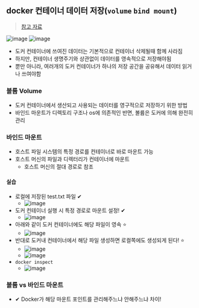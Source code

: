 ## docker 컨테이너 데이터 저장(`volume` `bind mount`) 
> [참고 자료](https://www.daleseo.com/docker-volumes-bind-mounts/)

![image](https://user-images.githubusercontent.com/61215550/167335189-7472bae0-ff88-4b48-8ffe-07913cc7b36b.png)
![image](https://user-images.githubusercontent.com/61215550/167335368-d11dc4e1-44a4-48bb-9d80-cb842ab52f71.png)

- 도커 컨테이너에 쓰여진 데이터는 기본적으로 컨테이너 삭제될때 함께 사라짐
- 하지만, 컨테이너 생명주기와 상관없이 데이터를 영속적으로 저장해야됨
- 뿐만 아니라, 여러개의 도커 컨테이너가 하나의 저장 공간을 공유해서 데이터 읽거나 쓰여야함

### 볼륨 Volume
- 도커 컨테이너에서 생산되고 사용되는 데이터를 영구적으로 저장하기 위한 방법
- 바인드 마운트가 디렉토리 구조나 os에 의존적인 반면, 볼륨은 도커에 의해 완전히 관리

### 바인드 마운트
- 호스트 파일 시스템의 특정 경로를 컨테이너로 바로 마운트 가능
- 호스트 머신의 파일과 디렉터리가 컨테이너에 마운트
  - 호스트 머신의 절대 경로로 참조 

#### 실습
- 로컬에 저장된 test.txt 파일 ✔
  - ![image](https://user-images.githubusercontent.com/61215550/167334286-acbc01c4-aaaa-4e39-917f-480fbe5afc80.png)
- 도커 컨테이너 실행 시 특정 경로로 마운트 설정! ✔
  - ![image](https://user-images.githubusercontent.com/61215550/167334335-64d3690f-f0e7-484a-bee3-b254df8213d3.png)
- 아래와 같이 도커 컨테이너에도 해당 파일이 영속 ⭐
  - ![image](https://user-images.githubusercontent.com/61215550/167334387-96545b71-8d8c-4697-9e14-18cd2eee9238.png)
- 반대로 도커내 컨테이너에서 해당 파일 생성하면 로컬쪽에도 생성되게 된다! ⭐
  - ![image](https://user-images.githubusercontent.com/61215550/167334510-4d3632ff-5f28-4536-8fb0-951b4578ffa8.png)
  - ![image](https://user-images.githubusercontent.com/61215550/167334521-1fc87492-280e-462d-92a0-364ee5fe04e8.png)
- `docker inspect`
  - ![image](https://user-images.githubusercontent.com/61215550/167334675-bf43134b-462a-464f-9f8e-45783af2f6de.png)

### 볼륨 vs 바인드 마운트
- ✔ Docker가 해당 마운트 포인트를 관리해주느냐 안해주느냐 차이!
